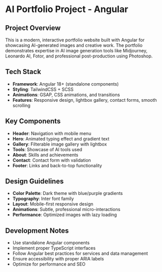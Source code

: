 <!-- Use this file to provide workspace-specific custom instructions to Copilot. For more details, visit https://code.visualstudio.com/docs/copilot/copilot-customization#_use-a-githubcopilotinstructionsmd-file -->

# AI Portfolio Project - Angular

## Project Overview
This is a modern, interactive portfolio website built with Angular for showcasing AI-generated images and creative work. The portfolio demonstrates expertise in AI image generation tools like Midjourney, Leonardo AI, Fotor, and professional post-production using Photoshop.

## Tech Stack
- **Framework**: Angular 18+ (standalone components)
- **Styling**: TailwindCSS + SCSS
- **Animations**: GSAP, CSS animations, and transitions
- **Features**: Responsive design, lightbox gallery, contact forms, smooth scrolling

## Key Components
- **Header**: Navigation with mobile menu
- **Hero**: Animated typing effect and gradient text
- **Gallery**: Filterable image gallery with lightbox
- **Tools**: Showcase of AI tools used
- **About**: Skills and achievements
- **Contact**: Contact form with validation
- **Footer**: Links and back-to-top functionality

## Design Guidelines
- **Color Palette**: Dark theme with blue/purple gradients
- **Typography**: Inter font family
- **Layout**: Mobile-first responsive design
- **Animations**: Subtle, professional micro-interactions
- **Performance**: Optimized images with lazy loading

## Development Notes
- Use standalone Angular components
- Implement proper TypeScript interfaces
- Follow Angular best practices for services and data management
- Ensure accessibility with proper ARIA labels
- Optimize for performance and SEO
